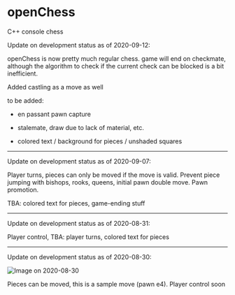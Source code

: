 # openChess
C++ console chess

Update on development status as of 2020-09-12:

openChess is now pretty much regular chess. game will end on checkmate, although the algorithm to check if the current check can be blocked is a bit inefficient.

Added castling as a move as well

to be added:

- en passant pawn capture

- stalemate, draw due to lack of material, etc.

- colored text / background for pieces / unshaded squares

-----

Update on development status as of 2020-09-07:

Player turns, pieces can only be moved if the move is valid. Prevent piece jumping with bishops, rooks, queens, initial pawn double move. Pawn promotion.

TBA: colored text for pieces, game-ending stuff

-----

Update on development status as of 2020-08-31:

Player control, TBA: player turns, colored text for pieces

-----

Update on development status as of 2020-08-30:

![Image on 2020-08-30](https://i.imgur.com/4dBVKcS.png)

Pieces can be moved, this is a sample move (pawn e4). Player control soon
